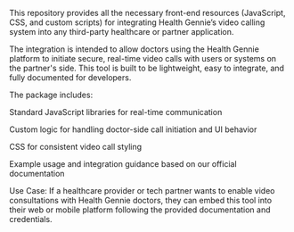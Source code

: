 This repository provides all the necessary front-end resources (JavaScript, CSS, and custom scripts) for integrating Health Gennie’s video calling system into any third-party healthcare or partner application.

The integration is intended to allow doctors using the Health Gennie platform to initiate secure, real-time video calls with users or systems on the partner's side. This tool is built to be lightweight, easy to integrate, and fully documented for developers.

The package includes:

Standard JavaScript libraries for real-time communication

Custom logic for handling doctor-side call initiation and UI behavior

CSS for consistent video call styling

Example usage and integration guidance based on our official documentation

Use Case:
If a healthcare provider or tech partner wants to enable video consultations with Health Gennie doctors, they can embed this tool into their web or mobile platform following the provided documentation and credentials.


